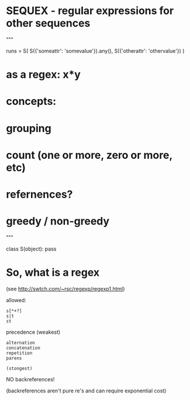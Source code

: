 # SEQUEX - regular expressions for other sequences



"""

runs = S(
    S({'someattr': 'somevalue'}).any(), S({'otherattr': 'othervalue'})
)


# as a regex:  x*y

# concepts:
#    grouping
#    count (one or more, zero or more, etc)
#    refernences?
#    greedy / non-greedy


"""


class S(object):
    pass



# So, what is a regex

(see http://swtch.com/~rsc/regexp/regexp1.html)

allowed:

    s[*+?]
    s|t
    st

precedence
    (weakest)

    alternation
    concatenation
    repetition
    parens

    (stongest)


NO backreferences!

(backreferences aren't pure re's and can require exponential cost)

